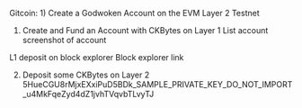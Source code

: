 Gitcoin: 1) Create a Godwoken Account on the EVM Layer 2 Testnet

1. Create and Fund an Account with CKBytes on Layer 1
List account
screenshot of account

L1 deposit on block explorer
Block explorer link

2. Deposit some CKBytes on Layer 2
5HueCGU8rMjxEXxiPuD5BDk_SAMPLE_PRIVATE_KEY_DO_NOT_IMPORT_u4MkFqeZyd4dZ1jvhTVqvbTLvyTJ
